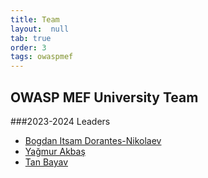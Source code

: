 ```yaml
---
title: Team
layout:  null
tab: true
order: 3
tags: owaspmef
---
```


## OWASP MEF University Team

###2023-2024 Leaders
* [Bogdan Itsam Dorantes-Nikolaev](https://www.linkedin.com/in/bogdan-dorantes/)
* [Yağmur Akbaş ](https://www.linkedin.com/in/yaagmurakbas/)
* [Tan Bayav](https://www.linkedin.com/in/tanbyv/)
